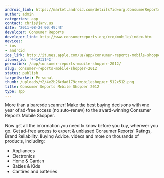 ```yaml
---
android_link: https://market.android.com/details?id=org.ConsumerReports.MobileShopper2012
author: admin
categories: app
contact: chris@jarv.us
date: '2011-08-24 00:49:48'
developer: Consumer Reports
developer_link: http://www.consumerreports.org/cro/mobile/index.htm
devices: 
- ios
- android
ios_link: http://itunes.apple.com/us/app/consumer-reports-mobile-shopper/id441421142?mt=8
itunes_id: '441421142'
permalink: /app/consumer-reports-mobile-shopper-2012/
slug: consumer-reports-mobile-shopper-2012
status: publish
targetMarket: Personal
thumb: /uploads/v2/4e2b26edad179crmobileshopper_512x512.png
title: Consumer Reports Mobile Shopper 2012
type: app
---
```


More than a barcode scanner! Make the best buying decisions with one year of ad-free access (no auto-renew) to the award-winning Consumer Reports Mobile Shopper.<br />
<br />
Now get all the information you need to know before you buy, wherever you go. Get ad-free access to expert &amp; unbiased Consumer Reports’ Ratings, Brand Reliability, Buying Advice, videos and more on thousands of products, including: <br />
- Appliances <br />
- Electronics <br />
- Home &amp; Garden <br />
- Babies &amp; Kids <br />
- Car tires and batteries